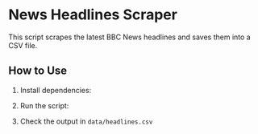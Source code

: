 # News Headlines Scraper

This script scrapes the latest BBC News headlines and saves them into a CSV file.

## How to Use

1. Install dependencies:

2. Run the script:

3. Check the output in `data/headlines.csv`
